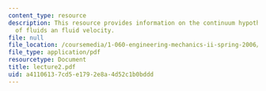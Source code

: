 ```yaml
---
content_type: resource
description: This resource provides information on the continuum hypothesis, compressibility
  of fluids an fluid velocity.
file: null
file_location: /coursemedia/1-060-engineering-mechanics-ii-spring-2006/a41106137cd5e1792e8a4d52c1b0bddd_lecture2.pdf
file_type: application/pdf
resourcetype: Document
title: lecture2.pdf
uid: a4110613-7cd5-e179-2e8a-4d52c1b0bddd
---
```

